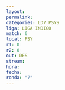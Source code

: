 ```yaml
---
layout: 
permalink: 
categories: LD7 PSYS
liga: LIGA INDIGO
match: 6
local: PSY
r1: 0
r2: 0
out: DES
stream: 
hora: 
fecha: 
ronda: "7"
---
```


